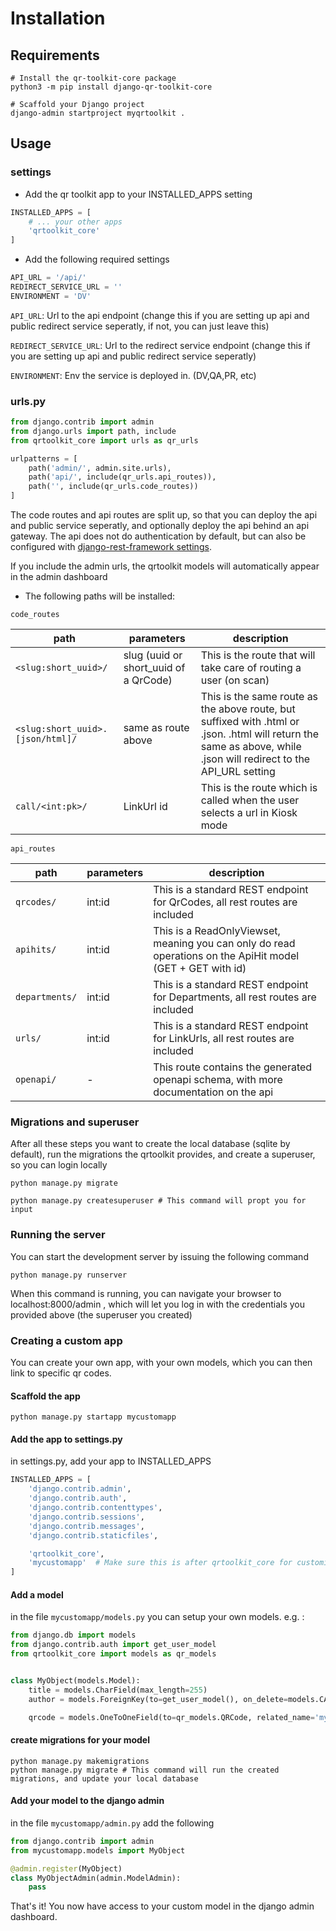 # Installation

## Requirements

```shell
# Install the qr-toolkit-core package
python3 -m pip install django-qr-toolkit-core

# Scaffold your Django project
django-admin startproject myqrtoolkit .
```

## Usage

### settings

- Add the qr toolkit app to your INSTALLED_APPS setting

```python
INSTALLED_APPS = [
    # ... your other apps
    'qrtoolkit_core'
]
```

- Add the following required settings

```python
API_URL = '/api/'
REDIRECT_SERVICE_URL = ''
ENVIRONMENT = 'DV'
```

`API_URL`: Url to the api endpoint (change this if you are setting up api and public redirect service seperatly, if not, you can just leave this)

`REDIRECT_SERVICE_URL`: Url to the redirect service endpoint (change this if you are setting up api and public redirect service seperatly)

`ENVIRONMENT`: Env the service is deployed in. (DV,QA,PR, etc)

### urls.py

```python
from django.contrib import admin
from django.urls import path, include
from qrtoolkit_core import urls as qr_urls

urlpatterns = [
    path('admin/', admin.site.urls),
    path('api/', include(qr_urls.api_routes)),
    path('', include(qr_urls.code_routes))
]
```

The code routes and api routes are split up, so that you can deploy the api and public service seperatly, and optionally
deploy the api behind an api gateway. The api does not do authentication by default, but can also be configured
with [django-rest-framework settings](https://www.django-rest-framework.org/api-guide/settings/).

If you include the admin urls, the qrtoolkit models will automatically appear in the admin dashboard

- The following paths will be installed:

`code_routes`

| path                             | parameters                            | description                                                                                                                                                        |
| -------------------------------- | ------------------------------------- | ------------------------------------------------------------------------------------------------------------------------------------------------------------------ |
| `<slug:short_uuid>/`             | slug (uuid or short_uuid of a QrCode) | This is the route that will take care of routing a user (on scan)                                                                                                  |
| `<slug:short_uuid>.[json/html]/` | same as route above                   | This is the same route as the above route, but suffixed with .html or .json. .html will return the same as above, while .json will redirect to the API_URL setting |
| `call/<int:pk>/`                 | LinkUrl id                            | This is the route which is called when the user selects a url in Kiosk mode                                                                                        |

`api_routes`

| path           | parameters | description                                                                                                |
| -------------- | ---------- | ---------------------------------------------------------------------------------------------------------- |
| `qrcodes/`     | int:id     | This is a standard REST endpoint for QrCodes, all rest routes are included                                 |
| `apihits/`     | int:id     | This is a ReadOnlyViewset, meaning you can only do read operations on the ApiHit model (GET + GET with id) |
| `departments/` | int:id     | This is a standard REST endpoint for Departments, all rest routes are included                             |
| `urls/`        | int:id     | This is a standard REST endpoint for LinkUrls, all rest routes are included                                |
| `openapi/`     | -          | This route contains the generated openapi schema, with more documentation on the api                       |

### Migrations and superuser

After all these steps you want to create the local database (sqlite by default), run the migrations the qrtoolkit provides, and create a superuser, so you can login locally

```shell
python manage.py migrate

python manage.py createsuperuser # This command will propt you for input
```

### Running the server

You can start the development server by issuing the following command

```shell
python manage.py runserver
```

When this command is running, you can navigate your browser to localhost:8000/admin , which will let you log in with the credentials you provided above (the superuser you created)

### Creating a custom app

You can create your own app, with your own models, which you can then link to specific qr codes.

#### Scaffold the app

```shell
python manage.py startapp mycustomapp
```

#### Add the app to settings.py

in settings.py, add your app to INSTALLED_APPS

```python
INSTALLED_APPS = [
    'django.contrib.admin',
    'django.contrib.auth',
    'django.contrib.contenttypes',
    'django.contrib.sessions',
    'django.contrib.messages',
    'django.contrib.staticfiles',

    'qrtoolkit_core',
    'mycustomapp'  # Make sure this is after qrtoolkit_core for customization to behave correctly
]
```

#### Add a model

in the file `mycustomapp/models.py` you can setup your own models.
e.g. :

```python
from django.db import models
from django.contrib.auth import get_user_model
from qrtoolkit_core import models as qr_models


class MyObject(models.Model):
    title = models.CharField(max_length=255)
    author = models.ForeignKey(to=get_user_model(), on_delete=models.CASCADE, related_name='user_objects')

    qrcode = models.OneToOneField(to=qr_models.QRCode, related_name='myobject', on_delete=models.CASCADE)

```

#### create migrations for your model

```shell
python manage.py makemigrations
python manage.py migrate # This command will run the created migrations, and update your local database
```

#### Add your model to the django admin

in the file `mycustomapp/admin.py` add the following

```python
from django.contrib import admin
from mycustomapp.models import MyObject

@admin.register(MyObject)
class MyObjectAdmin(admin.ModelAdmin):
    pass
```

That's it! You now have access to your custom model in the django admin dashboard.
